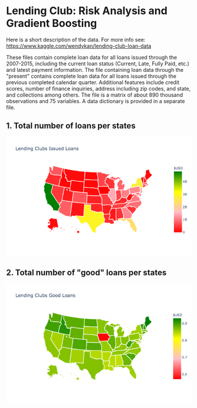 # Lending Club: Risk Analysis and Gradient Boosting


Here is a short description of the data. For more info see: https://www.kaggle.com/wendykan/lending-club-loan-data

These files contain complete loan data for all loans issued through the 2007-2015, including the current loan status (Current, Late, Fully Paid, etc.) and latest payment information. The file containing loan data through the "present" contains complete loan data for all loans issued through the previous completed calendar quarter. Additional features include credit scores, number of finance inquiries, address including zip codes, and state, and collections among others. The file is a matrix of about 890 thousand observations and 75 variables. A data dictionary is provided in a separate file.

## 1. Total number of loans per states
![Total number of loans](https://github.com/Mahmood-Hoseini/Lending-Club-Risk-Analysis-and-Gradient-Boosting/blob/master/total-loans-US-map.png)

## 2. Total number of "good" loans per states
![Total number of good loans](https://github.com/Mahmood-Hoseini/Lending-Club-Risk-Analysis-and-Gradient-Boosting/blob/master/good-loans-US-map.png)
